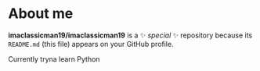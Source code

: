 # About me


**imaclassicman19/imaclassicman19** is a ✨ _special_ ✨ repository because its `README.md` (this file) appears on your GitHub profile.

Currently tryna learn Python 


